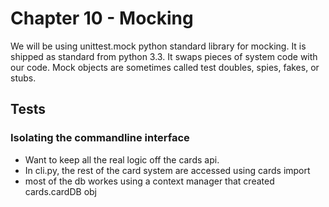 # Chapter 10 - Mocking

We will be using unittest.mock python standard library for mocking. It is shipped as standard from python 3.3. It swaps pieces of system code with our code. Mock objects are sometimes called test doubles, spies, fakes, or stubs. 

## Tests

### Isolating the commandline interface

* Want to keep all the real logic off the cards api.
* In cli.py, the rest of the card system are accessed using cards import
* most of the db workes using a context manager that created cards.cardDB obj
